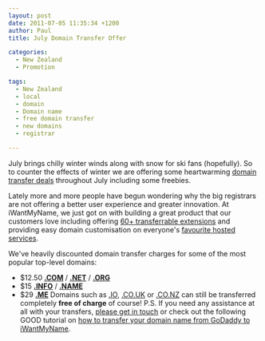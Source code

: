 ```yaml
---
layout: post
date: 2011-07-05 11:35:34 +1200
author: Paul
title: July Domain Transfer Offer

categories:
  - New Zealand
  - Promotion

tags:
  - New Zealand
  - local
  - domain
  - Domain name
  - free domain transfer
  - new domains
  - registrar

---
```


July brings chilly winter winds along with snow for ski fans (hopefully). So to counter the effects of winter we are offering some heartwarming [domain transfer deals](https://iwantmyname.co.nz/domains/domain-transfer) throughout July including some freebies.

Lately more and more people have begun wondering why the big registrars are not offering a better user experience and greater innovation. At iWantMyName, we just got on with building a great product that our customers love including offering [60+ transferrable extensions](https://iwantmyname.co.nz/domains/domain-transfer) and providing easy domain customisation on everyone's [favourite hosted services](https://iwantmyname.co.nz/services).

We've heavily discounted domain transfer charges for some of the most popular top-level domains:


*   $12.50 **[**.COM**](https://iwantmyname.co.nz/domains/com-domain-registrar-transfer-commercial)** / **[**.NET**](https://iwantmyname.co.nz/domains/net-domain-registrar-transfer-network)** / [**.ORG**](https://iwantmyname.co.nz/domains/org-domain-registrar-transfer-organisation)
*   $15 **[**.INFO**](https://iwantmyname.co.nz/domains/info-domain-registrar-transfer-information)** / [**.NAME**](https://iwantmyname.co.nz/domains/name-domain-registrar-transfer-names)
*   $29 [**.ME**](https://iwantmyname.co.nz/domains/me-domain-registrar-transfer-montenegro)
Domains such as [.IO](https://iwantmyname.co.nz/domains/io-domain-registrar-transfer-british-indian-ocean-territory), [.CO.UK](https://iwantmyname.co.nz/domains/co.uk-domain-registrar-transfer-united-kingdom) or [.CO.NZ](https://iwantmyname.co.nz/domains/co.nz-domain-registrar-transfer-new-zealand) can still be transferred completely **free of charge** of course!
P.S. If you need any assistance at all with your transfers, [please get in touch](https://iwantmyname.co.nz/support) or check out the following GOOD tutorial on [how to transfer your domain name from GoDaddy to iWantMyName](http://www.good.is/post/how-to-leave-godaddy-com/page:2).
